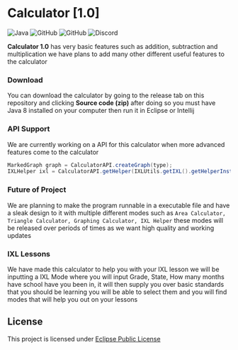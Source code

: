 # Calculator [1.0]

![Java](https://img.shields.io/badge/java-%23ED8B00.svg?style=for-the-badge&logo=java&logoColor=white)
![GitHub](https://img.shields.io/github/languages/code-size/HyperSkys/Calculator?color=cyan&label=Size&labelColor=000000&logo=GitHub&style=for-the-badge)
![GitHub](https://img.shields.io/github/license/HyperSkys/Calculator?color=violet&logo=GitHub&labelColor=000000&style=for-the-badge)
![Discord](https://img.shields.io/discord/855415025253744670?color=5865F2&label=Discord&logo=Discord&labelColor=23272a&style=for-the-badge)

**Calculator 1.0** has very basic features such as addition, subtraction and multiplication we have plans to add many other different useful features to the calculator

### Download

You can download the calculator by going to the release tab on this repository and clicking **Source code (zip)** after doing so you must have Java 8 installed on your computer then run it in Eclipse or Intellij

### API Support

We are currently working on a API for this calculator when more advanced features come to the calculator

```java
MarkedGraph graph = CalculatorAPI.createGraph(type);
IXLHelper ixl = CalculatorAPI.getHelper(IXLUtils.getIXL().getHelperInstance());
```

### Future of Project

We are planning to make the program runnable in a executable file and have a sleak design to it with multiple different modes such as ```Area Calculator, Triangle Calculator, Graphing Calculator, IXL Helper``` these modes will be released over periods of times as we want high quality and working updates

### IXL Lessons

We have made this calculator to help you with your IXL lesson we will be inputting a IXL Mode where you will input Grade, State, How many months have school have you been in, it will then supply you over basic standards that you should be learning you will be able to select them and you will find modes that will help you out on your lessons

## License
This project is licensed under [Eclipse Public License](https://github.com/HyperSkys/Calculator/blob/main/LICENSE)
